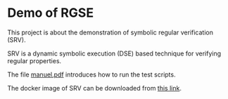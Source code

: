 # Demo of RGSE

This project is about the demonstration of symbolic regular verification (SRV).

SRV is a dynamic symbolic execution (DSE) based technique for verifying regular properties.

The file [manuel.pdf](https://github.com/srv4j/artifact/raw/master/manuel.pdf) introduces how to run the test scripts.

The docker image of SRV can be downloaded from [this link](https://1drv.ms/u/s!Amd07GCbYt_zbxJyuQMi46pJqfo).
